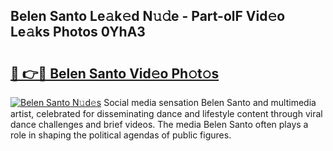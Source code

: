 ## Belen Santo Le𝚊k𝚎d N𝚞𝚍e - Part-olF Vid𝚎o Le𝚊ks Photos 0YhA3

# <h2><a href="http://fbbm2ho.evod.top/?m=Belen+Santo">🔗 👉🔴 Belen Santo Vid𝚎o Ph𝚘t𝚘s</a></h2>

[![Belen Santo N𝚞d𝚎s](https://i.imgur.com/8V9OHl7.gif)](http://fbbm2ho.evod.top/?m=Belen+Santo)
Social media sensation Belen Santo and multimedia artist, celebrated for disseminating dance and lifestyle content through viral dance challenges and brief videos. The media Belen Santo often plays a role in shaping the political agendas of public figures. 
